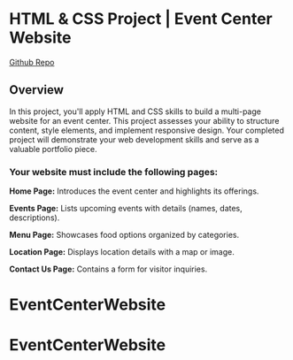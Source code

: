 # HTML & CSS Project | Event Center Website

[Github Repo](https://github.com/greencarlos/EventCenterWebsite)


## Overview

In this project, you'll apply HTML and CSS skills to build a multi-page website for an event center. This project assesses your ability to structure content, style elements, and implement responsive design. Your completed project will demonstrate your web development skills and serve as a valuable portfolio piece.


### Your website must include the following pages:

<b>Home Page:</b> Introduces the event center and highlights its offerings.

<b>Events Page:</b> Lists upcoming events with details (names, dates, descriptions).

<b>Menu Page:</b> Showcases food options organized by categories.

<b>Location Page:</b> Displays location details with a map or image.

<b>Contact Us Page:</b> Contains a form for visitor inquiries.
# EventCenterWebsite
# EventCenterWebsite

